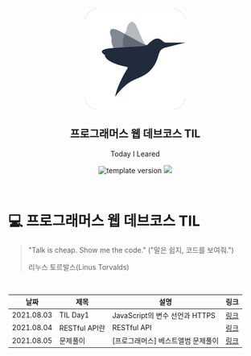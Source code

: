 <br/>
<p align="middle" >
  <img width="200px;" src="./src/images/prgms-logo.png"/>
</p>
<h2 align="middle">프로그래머스 웹 데브코스 TIL</h2>
<p align="middle">Today I Leared</p>
<p align="middle">
  <img src="https://img.shields.io/badge/version-1.0.0-blue?style=flat-square" alt="template version"/>
  <img src="https://img.shields.io/badge/language-md-md.svg?style=flat-square"/>
</p>

<p align="middle">
  <!-- <a href="#">☕ 블로그 링크</a> -->  
</p>

<br/>

# 💻 프로그래머스 웹 데브코스 TIL

> "Talk is cheap. Show me the code."
> ("말은 쉽지, 코드를 보여줘.")
>
> 리누스 토르발스(Linus Torvalds)

<br/>

| 날짜       | 제목          | 설명                               | 링크                                                        |
| ---------- | ------------- | ---------------------------------- | ----------------------------------------------------------- |
| 2021.08.03 | TIL Day1      | JavaScript의 변수 선언과 HTTPS     | [링크](https://velog.io/@yes3427/binary-tree-and-traversal) |
| 2021.08.04 | RESTful API란 | RESTful API                        | [링크](https://velog.io/@yes3427/network-about-RESTfulAPI)  |
| 2021.08.05 | 문제풀이      | [프로그래머스] 베스트앨범 문제풀이 | [링크](https://velog.io/@yes3427/programmers-bestAlbum)     |
